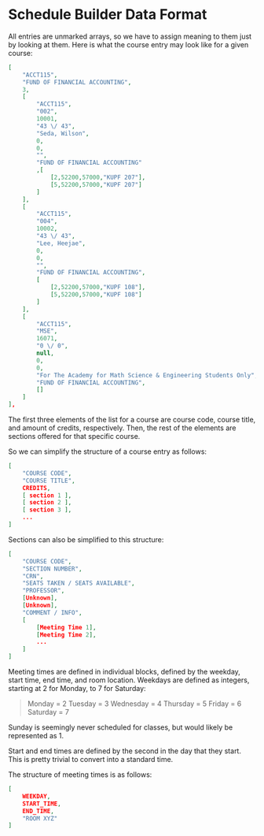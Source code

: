 # Schedule Builder Data Format
All entries are unmarked arrays, so we have to assign meaning to them just by looking at them.
Here is what the course entry may look like for a given course:
```json
[
    "ACCT115",
    "FUND OF FINANCIAL ACCOUNTING",
    3,
    [
        "ACCT115",
        "002",
        10001,
        "43 \/ 43",
        "Seda, Wilson",
        0,
        0,
        "",
        "FUND OF FINANCIAL ACCOUNTING"
        ,[
            [2,52200,57000,"KUPF 207"],
            [5,52200,57000,"KUPF 207"]
        ]
    ],
    [
        "ACCT115",
        "004",
        10002,
        "43 \/ 43",
        "Lee, Heejae",
        0,
        0,
        "",
        "FUND OF FINANCIAL ACCOUNTING",
        [
            [2,52200,57000,"KUPF 108"],
            [5,52200,57000,"KUPF 108"]
        ]
    ],
    [
        "ACCT115",
        "MSE",
        16071,
        "0 \/ 0",
        null,
        0,
        0,
        "For The Academy for Math Science & Engineering Students Only",
        "FUND OF FINANCIAL ACCOUNTING",
        []
    ]
],
```
The first three elements of the list for a course are course code, course title, and amount of credits, respectively.
Then, the rest of the elements are sections offered for that specific course.

So we can simplify the structure of a course entry as follows:
```json
[
    "COURSE CODE",
    "COURSE TITLE",
    CREDITS,
    [ section 1 ],
    [ section 2 ],
    [ section 3 ],
    ...
]
```

Sections can also be simplified to this structure:
```json
[
    "COURSE CODE",
    "SECTION NUMBER",
    "CRN",
    "SEATS TAKEN / SEATS AVAILABLE",
    "PROFESSOR",
    [Unknown],
    [Unknown],
    "COMMENT / INFO",
    [
        [Meeting Time 1],
        [Meeting Time 2],
        ...
    ]
]
```

Meeting times are defined in individual blocks, defined by the weekday, start time, end time, and room location.
Weekdays are defined as integers, starting at 2 for Monday, to 7 for Saturday:
> Monday = 2
Tuesday = 3
Wednesday = 4
Thursday = 5
Friday = 6
Saturday = 7

Sunday is seemingly never scheduled for classes, but would likely be represented as 1.

Start and end times are defined by the second in the day that they start. This is pretty trivial to convert into a standard time.

The structure of meeting times is as follows:
```json
[
    WEEKDAY,
    START_TIME,
    END_TIME,
    "ROOM XYZ"
]
```